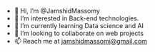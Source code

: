 - 👋 Hi, I’m @JamshidMassomy
- 👀 I’m interested in Back-end technologies. 
- 🌱 I’m currently learning Data science and AI
- 💞️ I’m looking to collaborate on web projects
- 📫 Reach me at jamshidmassomi@gmail.com

<!---
JamshidMassomy/JamshidMassomy is a ✨ special ✨ repository because its `README.md` (this file) appears on your GitHub profile.
You can click the Preview link to take a look at your changes.
--->
